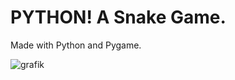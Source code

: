 # PYTHON! A Snake Game.

Made with Python and Pygame.


![grafik](https://user-images.githubusercontent.com/40525330/126390813-0eb445d8-d6b9-4f00-b021-3eef44401aa1.png)
